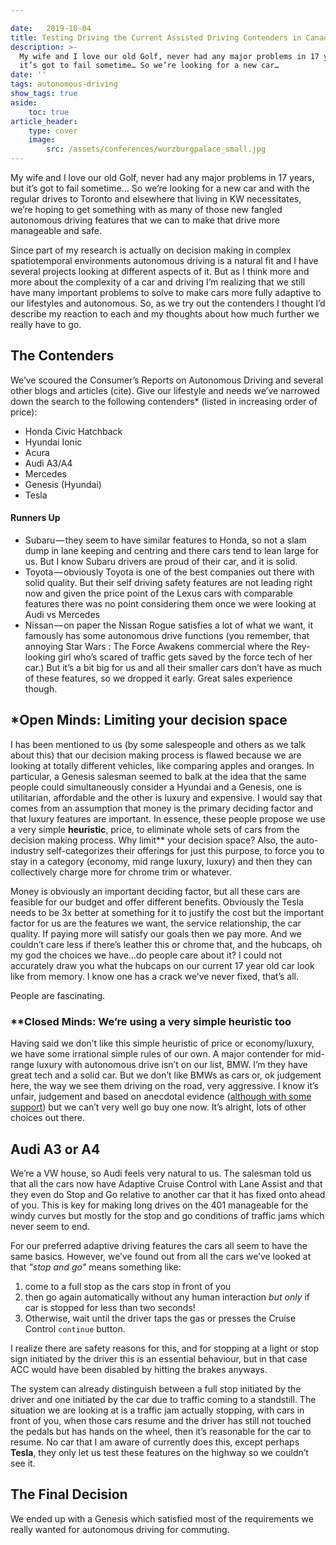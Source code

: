 ```yaml
---

date:	2019-10-04
title: Testing Driving the Current Assisted Driving Contenders in Canada
description: >-
  My wife and I love our old Golf, never had any major problems in 17 years, but
  it’s got to fail sometime… So we’re looking for a new car…
date: ''
tags: autonomous-driving
show_tags: true
aside: 
    toc: true
article_header:
    type: cover
    image: 
        src: /assets/conferences/wurzburgpalace_small.jpg
---
```


My wife and I love our old Golf, never had any major problems in 17 years, but it’s got to fail sometime… So we’re looking for a new car and with the regular drives to Toronto and elsewhere that living in KW necessitates, we’re hoping to get something with as many of those new fangled autonomous driving features that we can to make that drive more manageable and safe.

Since part of my research is actually on decision making in complex spatiotemporal environments autonomous driving is a natural fit and I have several projects looking at different aspects of it. But as I think more and more about the complexity of a car and driving I’m realizing that we still have many important problems to solve to make cars more fully adaptive to our lifestyles and autonomous. So, as we try out the contenders I thought I’d describe my reaction to each and my thoughts about how much further we really have to go.

## The Contenders

We’ve scoured the Consumer’s Reports on Autonomous Driving and several other blogs and articles (cite). Give our lifestyle and needs we’ve narrowed down the search to the following contenders\* (listed in increasing order of price):

*   Honda Civic Hatchback
*   Hyundai Ionic
*   Acura
*   Audi A3/A4
*   Mercedes
*   Genesis (Hyundai)
*   Tesla

#### Runners Up

*   Subaru — they seem to have similar features to Honda, so not a slam dump in lane keeping and centring and there cars tend to lean large for us. But I know Subaru drivers are proud of their car, and it is solid.
*   Toyota — obviously Toyota is one of the best companies out there with solid quality. But their self driving safety features are not leading right now and given the price point of the Lexus cars with comparable features there was no point considering them once we were looking at Audi vs Mercedes
*   Nissan — on paper the Nissan Rogue satisfies a lot of what we want, it famously has some autonomous drive functions (you remember, that annoying Star Wars : The Force Awakens commercial where the Rey-looking girl who’s scared of traffic gets saved by the force tech of her car.) But it’s a bit big for us and all their smaller cars don’t have as much of these features, so we dropped it early. Great sales experience though.

## \*Open Minds: Limiting your decision space

I has been mentioned to us (by some salespeople and others as we talk about this) that our decision making process is flawed because we are looking at totally different vehicles, like comparing apples and oranges. In particular, a Genesis salesman seemed to balk at the idea that the same people could simultaneously consider a Hyundai and a Genesis, one is utilitarian, affordable and the other is luxury and expensive. I would say that comes from an assumption that money is the primary deciding factor and that luxury features are important. In essence, these people propose we use a very simple **heuristic**, price, to eliminate whole sets of cars from the decision making process. Why limit\*\* your decision space? Also, the auto-industry self-categorizes their offerings for just this purpose, to force you to stay in a category (economy, mid range luxury, luxury) and then they can collectively charge more for chrome trim or whatever.

Money is obviously an important deciding factor, but all these cars are feasible for our budget and offer different benefits. Obviously the Tesla needs to be 3x better at something for it to justify the cost but the important factor for us are the features we want, the service relationship, the car quality. If paying more will satisfy our goals then we pay more. And we couldn’t care less if there’s leather this or chrome that, and the hubcaps, oh my god the choices we have…do people care about it? I could not accurately draw you what the hubcaps on our current 17 year old car look like from memory. I know one has a crack we’ve never fixed, that’s all.

People are fascinating.

### \*\*Closed Minds: We’re using a very simple heuristic too

Having said we don’t like this simple heuristic of price or economy/luxury, we have some irrational simple rules of our own. A major contender for mid-range luxury with autonomous drive isn’t on our list, BMW. I’m they have great tech and a solid car. But we don’t like BMWs as cars or, ok judgement here, the way we see them driving on the road, very aggressive. I know it’s unfair, judgement and based on anecdotal evidence ([although with some support](http://www.wikilender.com/10-cars-most-likely-unreported-accident/)) but we can’t very well go buy one now. It’s alright, lots of other choices out there.

## Audi A3 or A4

We’re a VW house, so Audi feels very natural to us. The salesman told us that all the cars now have Adaptive Cruise Control with Lane Assist and that they even do Stop and Go relative to another car that it has fixed onto ahead of you. This is key for making long drives on the 401 manageable for the windy curves but mostly for the stop and go conditions of traffic jams which never seem to end.

For our preferred adaptive driving features the cars all seem to have the same basics. However, we’ve found out from all the cars we’ve looked at that *"stop and go"* means something like:
1. come to a full stop as the cars stop in front of you
2. then go again automatically without any human interaction *but only* if car is stopped for less than two seconds! 
3. Otherwise, wait until the driver taps the gas or presses the Cruise Control `continue` button. 

I realize there are safety reasons for this, and for stopping at a light or stop sign initiated by the driver this is an essential behaviour, but in that case ACC would have been disabled by hitting the brakes anyways. 

The system can already distinguish between a full stop initiated by the driver and one initiated by the car due to traffic coming to a standstill. 
The situation we are looking at is a traffic jam actually stopping, with cars in front of you, when those cars resume and the driver has still not touched the pedals but has hands on the wheel, then it’s reasonable for the car to resume. 
No car that I am aware of currently does this, except perhaps **Tesla**, they only let us test these features on the highway so we couldn’t see it.


## The Final Decision
We ended up with a Genesis which satisfied most of the requirements we really wanted for autonomous driving for commuting.
